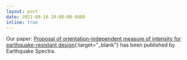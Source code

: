 ```yaml
---
layout: post
date: 2021-08-16 20:00:00-0400
inline: true
---
```


Our paper: [Proposal of orientation-independent measure of intensity for earthquake-resistant design](https://doi.org/10.1177/87552930211038240){:target="_blank"} has been published by Earthquake Spectra.
